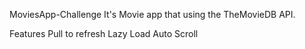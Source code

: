 MoviesApp-Challenge
It's Movie app that using the TheMovieDB API.

Features
Pull to refresh
Lazy Load
Auto Scroll
